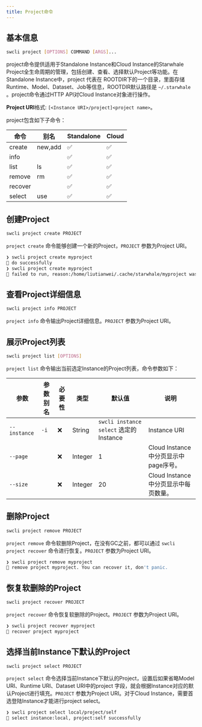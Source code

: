```yaml
---
title: Project命令
---
```


## 基本信息

```bash
swcli project [OPTIONS] COMMAND [ARGS]...
```

project命令提供适用于Standalone Instance和Cloud Instance的Starwhale Project全生命周期的管理，包括创建、查看、选择默认Project等功能。在Standalone Instance中，project 代表在 ROOTDIR下的一个目录，里面存储Runtime、Model、Dataset、Job等信息，ROOTDIR默认路径是 `~/.starwhale` 。project命令通过HTTP API对Cloud Instance对象进行操作。

**Project URI**格式: `[<Instance URI>/project]<project name>`。

project包含如下子命令：

|命令| 别名      |Standalone|Cloud|
|----|---------|----------|-----|
|create| new,add |✅|✅|
|info|| ✅       |✅|
|list| ls      |✅|✅|
|remove| rm      |✅|✅|
|recover|| ✅       |✅|
|select| use     |✅|✅|

## 创建Project

```bash
swcli project create PROJECT
```

`project create` 命令能够创建一个新的Project，`PROJECT` 参数为Project URI。

```bash
❯ swcli project create myproject
👏 do successfully
❯ swcli project create myproject
🤿 failed to run, reason:/home/liutianwei/.cache/starwhale/myproject was already existed
```

## 查看Project详细信息

```bash
swcli project info PROJECT
```

`project info` 命令输出Project详细信息。`PROJECT` 参数为Project URI。

## 展示Project列表

```bash
swcli project list [OPTIONS]
```

`project list` 命令输出当前选定Instance的Project列表，命令参数如下：

|参数|参数别名|必要性|类型|默认值|说明|
|------|--------|-------|-----------|-----|-----------|
|`--instance`|`-i`|❌|String|`swcli instance select` 选定的Instance|Instance URI|
|`--page`||❌|Integer|1|Cloud Instance中分页显示中page序号。|
|`--size`||❌|Integer|20|Cloud Instance中分页显示中每页数量。|

## 删除Project

```bash
swcli project remove PROJECT
```

`project remove` 命令软删除Project，在没有GC之前，都可以通过 `swcli project recover` 命令进行恢复。`PROJECT` 参数为Project URI。

```bash
❯ swcli project remove myproject
🐶 remove project myproject. You can recover it, don't panic.
```

## 恢复软删除的Project

```bash
swcli project recover PROJECT
```

`project recover` 命令恢复软删除的Project。`PROJECT` 参数为Project URI。

```bash
❯ swcli project recover myproject
👏 recover project myproject
```

## 选择当前Instance下默认的Project

```bash
swcli project select PROJECT
```

`project select` 命令选择当前Instance下默认的Project，设置后如果省略Model URI、Runtime URI、Dataset URI中的project 字段，就会根据Instance对应的默认Project进行填充。`PROJECT` 参数为Project URI。对于Cloud Instance，需要首选登陆Instance才能进行project select。

```bash
❯ swcli project select local/project/self
👏 select instance:local, project:self successfully
```
